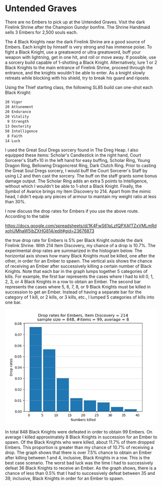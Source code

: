 # Untended Graves

There are no Embers to pick up at the Untended Graves. Visit the dark Firelink
Shrine after the Champion Gundyr bonfire. The Shrine Handmaid sells 3 Embers for
2,500 souls each.

The 4 Black Knights near the dark Firelink Shrine are a good source of Embers.
Each knight by himself is very strong and has immense poise. To fight a Black
Knight, use a greatsword or ultra greatsword, buff your weapon with lightning,
get in one hit, and roll or move away. If possible, use a sorcery build capable
of 1-shotting a Black Knight. Alternatively, lure 1 or 2 Black Knights to the
main entrance of Firelink Shrine, proceed through the entrance, and the knights
wouldn't be able to enter. As a knight slowly retreats while blocking with his
shield, try to break his guard and riposte.

Using the Thief starting class, the following SL85 build can one-shot each Black
Knight:

```
20 Vigor
20 Attunement
20 Endurance
20 Vitality
 9 Strength
13 Dexterity
50 Intelligence
 8 Faith
14 Luck
```

I used the Great Soul Dregs sorcery found in The Dreg Heap. I also equipped
these items: Scholar's Candlestick in the right hand, Court Sorcerer's Staff+10
in the left hand for easy buffing, Scholar Ring, Young Dragon Ring, Bellowing
Dragoncrest Ring, Dark Clutch Ring. Prior to casting the Great Soul Dregs
sorcery, I would buff the Court Sorcerer's Staff by using L2 and then cast the
sorcery. The buff on the staff grants some bonus damage output. The Scholar Ring
adds an extra 5 points to Intelligence, without which I wouldn't be able to
1-shot a Black Knight. Finally, the Symbol of Avarice brings my Item Discovery
to 214. Apart from the mimic head, I didn't equip any pieces of armour to
maintain my weight ratio at less than 30%.

I now discuss the drop rates for Embers if you use the above route. According to
the table

https://docs.google.com/spreadsheets/d/1K4FwS61pLzfQPXAfTZxVMLmRdxohUMhaW5jbZXHG814/edit#gid=23676873

the true drop rate for Embers is 5% per Black Knight outside the dark Firelink
Shrine. With 214 Item Discovery, my chance of a drop is 10.7%. The experimental
drop rates are summarized in the histogram below. The horizontal axis shows how
many Black Knights must be killed, one after the other, in order for an Ember to
spawn. The vertical axis shows the chance of receiving an Ember after
successively killing a certain number of Black Knights. Note that each bar in
the graph lumps together 5 categories of kills. For example, the first bar
represents the cases where I had to kill 0, 1, 2, 3, or 4 Black Knights in a row
to obtain an Ember. The second bar represents the cases where 5, 6, 7, 8, or 9
Black Knights must be killed in succession to get an Ember. Instead of having a
separate bar for the category of 1 kill, or 2 kills, or 3 kills, etc., I lumped
5 categories of kills into one bar.

!["Untended Graves"](../image/untended-graves-214.jpg "Untended Graves")

In total 848 Black Knights were defeated in order to obtain 99 Embers. On
average I killed approximately 8 Black Knights in succession for an Ember to
spawn. Of the Black Knights who were killed, about 11.7% of them dropped Embers.
This proportion is greater than my chance of 10.7% of receiving a drop. The
graph shows that there is over 7.5% chance to obtain an Ember after killing
between 1 and 4, inclusive, Black Knights in a row. This is the best case
scenario. The worst bad luck was the time I had to successively defeat 36 Black
Knights to receive an Ember. As the graph shows, there is a chance of less than
0.5% that I had to successively defeat between 35 and 39, inclusive, Black
Knights in order for an Ember to spawn.
